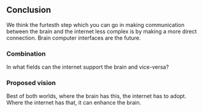 ## Conclusion
We think the furtesth step which you can go in making communication between the brain and the internet less complex is by making a more direct connection. Brain computer interfaces are the future.

### Combination
In what fields can the internet support the brain and vice-versa?

### Proposed vision
Best of both worlds, where the brain has this, the internet has to adopt. Where the internet has that, it can enhance the brain.
